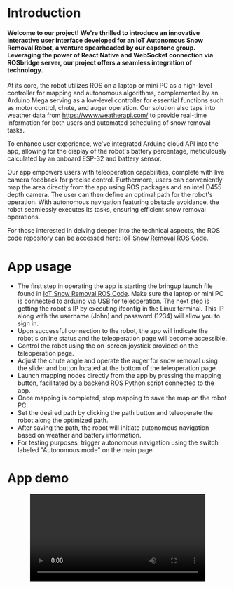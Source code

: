 # Introduction
#### Welcome to our project! We're thrilled to introduce an innovative interactive user interface developed for an IoT Autonomous Snow Removal Robot, a venture spearheaded by our capstone group. Leveraging the power of React Native and WebSocket connection via ROSbridge server, our project offers a seamless integration of technology.

At its core, the robot utilizes ROS on a laptop or mini PC as a high-level controller for mapping and autonomous algorithms, complemented by an Arduino Mega serving as a low-level controller for essential functions such as motor control, chute, and auger operation. Our solution also taps into weather data from https://www.weatherapi.com/ to provide real-time information for both users and automated scheduling of snow removal tasks.

To enhance user experience, we've integrated Arduino cloud API into the app, allowing for the display of the robot's battery percentage, meticulously calculated by an onboard ESP-32 and battery sensor.

Our app empowers users with teleoperation capabilities, complete with live camera feedback for precise control. Furthermore, users can conveniently map the area directly from the app using ROS packages and an intel D455 depth camera. The user can then define an optimal path for the robot's operation. With autonomous navigation featuring obstacle avoidance, the robot seamlessly executes its tasks, ensuring efficient snow removal operations.

For those interested in delving deeper into the technical aspects, the ROS code repository can be accessed here: [IoT Snow Removal ROS Code](https://github.com/Maaz-Sidd/IoT-snow-Removal-ROS). 

# App usage
#### 
- The first step in operating the app is starting the bringup launch file found in [IoT Snow Removal ROS Code](https://github.com/Maaz-Sidd/IoT-snow-Removal-ROS). Make sure the laptop or mini PC is connected to arduino via USB for teleoperation. The next step is getting the robot's IP by executing ifconfig in the Linux terminal. This IP along with the username (John) and password (1234) will allow you to sign in. 
- Upon successful connection to the robot, the app will indicate the robot's online status and the teleoperation page will become accessible.
- Control the robot using the on-screen joystick provided on the teleoperation page.
- Adjust the chute angle and operate the auger for snow removal using the slider and button located at the bottom of the teleoperation page.
- Launch mapping nodes directly from the app by pressing the mapping button, facilitated by a backend ROS Python script connected to the app.
- Once mapping is completed, stop mapping to save the map on the robot PC.
- Set the desired path by clicking the path button and teleoperate the robot along the optimized path.
- After saving the path, the robot will initiate autonomous navigation based on weather and battery information.
- For testing purposes, trigger autonomous navigation using the switch labeled "Autonomous mode" on the main page.


# App demo
<div align="center">
  <video src="https://github.com/Maaz-Sidd/IoT-snow-Removal-App/assets/80440793/bf6acf9e-f7b1-4847-ac35-0b4f4cf21437" width="400" />
<div/>


